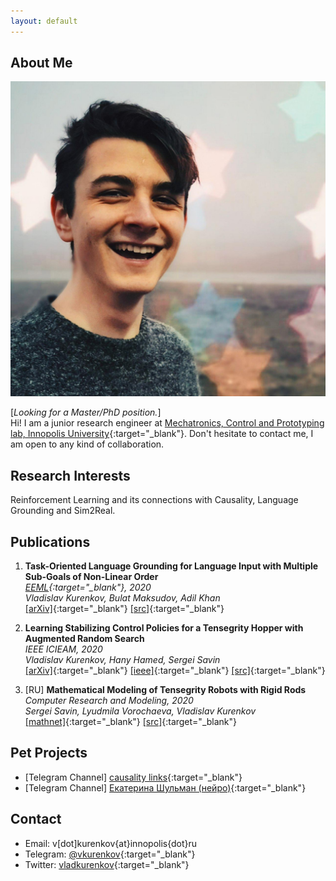 ```yaml
---
layout: default
---
```


## About Me

<img class="profile-picture" src="avatar.png">

[*Looking for a Master/PhD position.*]  
Hi! I am a junior research engineer at [Mechatronics, Control and Prototyping lab, Innopolis University](https://robotics.innopolis.university/en/){:target="_blank"}. Don't hesitate to contact me, I am open to any kind of collaboration. 

## Research Interests

Reinforcement Learning and its connections with Causality, Language Grounding and Sim2Real.

## Publications
1. **Task-Oriented Language Grounding for Language Input with Multiple Sub-Goals of Non-Linear Order**  
*[EEML](https://www.eeml.eu/){:target="_blank"}, 2020*  
*Vladislav Kurenkov, Bulat Maksudov, Adil Khan*  
[[arXiv]](https://arxiv.org/abs/1910.12354){:target="_blank"} [[src]](https://github.com/vkurenkov/language-grounding-multigoal){:target="_blank"}

1. **Learning Stabilizing Control Policies for a Tensegrity Hopper with Augmented Random Search**  
*IEEE ICIEAM, 2020*  
*Vladislav Kurenkov, Hany Hamed, Sergei Savin*  
[[arXiv]](https://arxiv.org/abs/2004.02641){:target="_blank"} [[ieee]](https://ieeexplore.ieee.org/document/9111973/){:target="_blank"} [[src]](https://github.com/hany606/tensegrity-vertical-stability){:target="_blank"}

1. [RU] **Mathematical Modeling of Tensegrity Robots with Rigid Rods**  
*Computer Research and Modeling, 2020*  
*Sergei Savin, Lyudmila Vorochaeva, Vladislav Kurenkov*  
[[mathnet]](http://www.mathnet.ru/php/archive.phtml?wshow=paper&jrnid=crm&paperid=819&option_lang=eng){:target="_blank"} [[src]](https://github.com/vkurenkov/tensegrity/){:target="_blank"}

## Pet Projects

* [Telegram Channel] [causality links](https://t.me/causality_links){:target="_blank"}
* [Telegram Channel] [Екатерина Шульман (нейро)](https://t.me/eschulmann_neuro){:target="_blank"}

## Contact

* Email: v[dot]kurenkov{at}innopolis{dot}ru
* Telegram: [@vkurenkov](https://t.me/vkurenkov){:target="_blank"}
* Twitter: [vladkurenkov](https://twitter.com/vladkurenkov){:target="_blank"}
